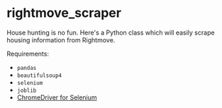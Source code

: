 # rightmove_scraper
House hunting is no fun. Here's a Python class which will easily scrape housing information from Rightmove. 

Requirements:
* `pandas`
* `beautifulsoup4`
* `selenium`
* `joblib`
* [ChromeDriver for Selenium](https://tecadmin.net/setup-selenium-chromedriver-on-ubuntu/)